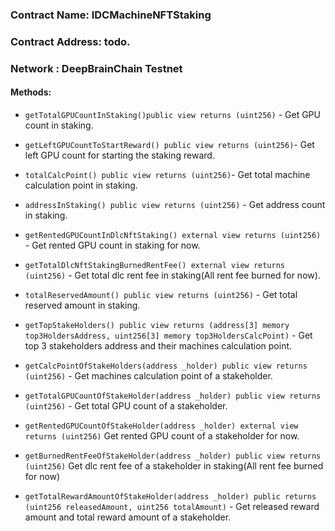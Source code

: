 ### Contract Name: IDCMachineNFTStaking

### Contract Address: todo.

### Network : DeepBrainChain Testnet

#### Methods:

 * `getTotalGPUCountInStaking()public view returns (uint256)` - Get GPU count in staking.

 * `getLeftGPUCountToStartReward() public view returns (uint256)`- Get left GPU count for starting the staking reward.

 * `totalCalcPoint() public view returns (uint256)`- Get total machine calculation point in staking.

 * `addressInStaking() public view returns (uint256)` - Get address count in staking.

 * `getRentedGPUCountInDlcNftStaking() external view returns (uint256)` - Get rented GPU count in staking for now.

 * `getTotalDlcNftStakingBurnedRentFee() external view returns (uint256)` - Get total dlc rent fee in staking(All rent fee burned for now).

 * `totalReservedAmount() public view returns (uint256)` - Get total reserved amount in staking.

 * `getTopStakeHolders() public view returns (address[3] memory top3HoldersAddress, uint256[3] memory top3HoldersCalcPoint)` - Get top 3 stakeholders address and their machines calculation point.

 * `getCalcPointOfStakeHolders(address _holder) public view returns (uint256)` - Get machines calculation point of a stakeholder.

 * `getTotalGPUCountOfStakeHolder(address _holder) public view returns (uint256)` - Get total GPU count of a stakeholder.

 * `getRentedGPUCountOfStakeHolder(address _holder) external view returns (uint256)` Get rented GPU count of a stakeholder for now.

 * `getBurnedRentFeeOfStakeHolder(address _holder) public view returns (uint256)` Get dlc rent fee of a stakeholder in staking(All rent fee burned for now)

 * `getTotalRewardAmountOfStakeHolder(address _holder) public returns (uint256 releasedAmount, uint256 totalAmount)` - Get released reward amount and total reward amount of a stakeholder.
